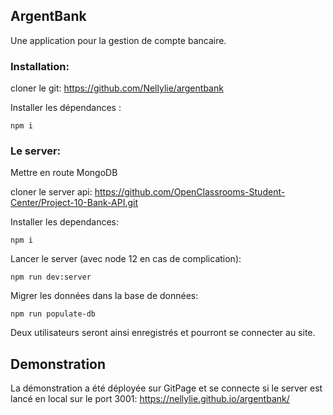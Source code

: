 ## ArgentBank
Une application pour la gestion de compte bancaire.

### Installation:
cloner le git: https://github.com/Nellylie/argentbank

Installer les dépendances :
```
npm i
```

### Le server:
Mettre en route MongoDB

cloner le server api:
https://github.com/OpenClassrooms-Student-Center/Project-10-Bank-API.git

Installer les dependances:
```
npm i
```

Lancer le server (avec node 12 en cas de complication):
```
npm run dev:server
```

Migrer les données dans la base de données:

```
npm run populate-db
```

Deux utilisateurs seront ainsi enregistrés et pourront se connecter au site.


## Demonstration
La démonstration a été déployée sur GitPage et se connecte si le server est lancé en local sur le port 3001:
https://nellylie.github.io/argentbank/



